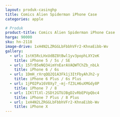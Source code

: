 ```yaml
---
layout: produk-casinghp
title: Comics Alien Spiderman iPhone Case
categories: apple

# Produk
product-title: Comics Alien Spiderman iPhone Case
harga: 90000
sku: hn-2118
image-drive: 1xH4N2LZRGGLbFbbhVFr2-KhnaEibb-Wv
gallery:
  - url: 1stK5RcLHxUdBZ8tBwl1yv3pophLXY2eK
    title: iPhone 5 / 5s / SE
  - url: 15TrB5eNQ34imYnEarAVAQWTChZb_nbLk
    title: iPhone 6 / 6s
  - url: 1DmH_rXrqQQ2Q1A3Fk1j3ItFbyAhJh2-y
    title: iPhone 6 Plus / 6s Plus
  - url: 1jPO2Pa16V8Xy7_-mj-fZ3LH6uXMGdy8P
    title: iPhone 7 / 8
  - url: 1IKlTlXl-2SDt2GTUJBgD2vRbEPVpQbc4
    title: iPhone 7 Plus / 8 Plus
  - url: 1xH4N2LZRGGLbFbbhVFr2-KhnaEibb-Wv
    title: iPhone X
---
```

